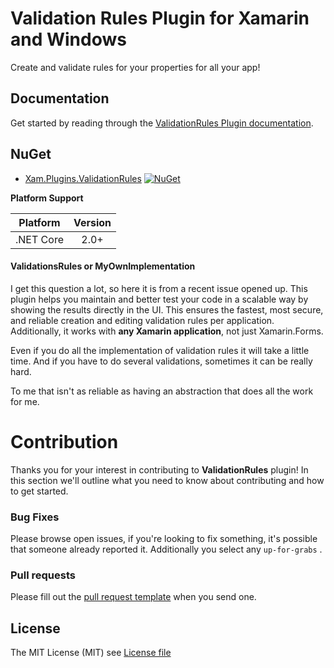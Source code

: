 # Validation Rules Plugin for Xamarin and Windows
Create and validate rules for your properties for all your app!

## Documentation
Get started by reading through the [ValidationRules Plugin documentation]().

## NuGet
* [Xam.Plugins.ValidationRules]() [![NuGet]()]()

**Platform Support**

|Platform|Version|
| ------------------- | :-----------: |
|.NET Core|2.0+|

#### ValidationsRules or MyOwnImplementation
I get this question a lot, so here it is from a recent issue opened up. This plugin helps you maintain and better test your code in a scalable way by showing the results directly in the UI. This ensures the fastest, most secure, and reliable creation and editing validation rules per application. Additionally, it works with **any Xamarin application**, not just Xamarin.Forms.

Even if you do all the implementation of validation rules it will take a little time. And if you have to do several validations, sometimes it can be really hard.

To me that isn't as reliable as having an abstraction that does all the work for me.

# Contribution

Thanks you for your interest in contributing to **ValidationRules** plugin! In this section we'll outline what you need to know about contributing and how to get started.

### Bug Fixes
Please browse open issues, if you're looking to fix something, it's possible that someone already reported it. Additionally you select any `up-for-grabs` .

### Pull requests
Please fill out the [pull request template](.github/PULL_REQUEST_TEMPLATE.md) when you send one.

## License
The MIT License (MIT) see [License file](LICENSE)
